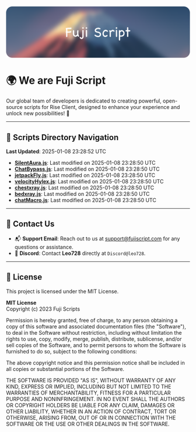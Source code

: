 ![Banner](.github/b.webp)

# 🌍 **We are Fuji Script**

Our global team of developers is dedicated to creating powerful, open-source scripts for Rise Client, designed to enhance your experience and unlock new possibilities! 🌟

---
<!-- SCRIPTS_NAVIGATION_START -->
## 📂 **Scripts Directory Navigation**

**Last Updated**: 2025-01-08 23:28:52 UTC

- **[SilentAura.js](scripts/SilentAura.js)**: Last modified on 2025-01-08 23:28:50 UTC
- **[ChatBypass.js](scripts/ChatBypass.js)**: Last modified on 2025-01-08 23:28:50 UTC
- **[jetpackFly.js](scripts/jetpackFly.js)**: Last modified on 2025-01-08 23:28:50 UTC
- **[velocityHylex.js](scripts/velocityHylex.js)**: Last modified on 2025-01-08 23:28:50 UTC
- **[chestxray.js](scripts/chestxray.js)**: Last modified on 2025-01-08 23:28:50 UTC
- **[bedxray.js](scripts/bedxray.js)**: Last modified on 2025-01-08 23:28:50 UTC
- **[chatMacro.js](scripts/chatMacro.js)**: Last modified on 2025-01-08 23:28:50 UTC

<!-- SCRIPTS_NAVIGATION_END -->

---

## 💬 **Contact Us**  
- 📬 **Support Email**: Reach out to us at [support@fujiscript.com](mailto:support@fujiscript.com) for any questions or assistance.  
- 💬 **Discord**: Contact **Leo728** directly at `Discord@leo728`.

---

## 📜 **License**

This project is licensed under the MIT License.  

**MIT License**  
Copyright (c) 2023 Fuji Scripts  

Permission is hereby granted, free of charge, to any person obtaining a copy of this software and associated documentation files (the "Software"), to deal in the Software without restriction, including without limitation the rights to use, copy, modify, merge, publish, distribute, sublicense, and/or sell copies of the Software, and to permit persons to whom the Software is furnished to do so, subject to the following conditions:  

The above copyright notice and this permission notice shall be included in all copies or substantial portions of the Software.  

THE SOFTWARE IS PROVIDED "AS IS", WITHOUT WARRANTY OF ANY KIND, EXPRESS OR IMPLIED, INCLUDING BUT NOT LIMITED TO THE WARRANTIES OF MERCHANTABILITY, FITNESS FOR A PARTICULAR PURPOSE AND NONINFRINGEMENT. IN NO EVENT SHALL THE AUTHORS OR COPYRIGHT HOLDERS BE LIABLE FOR ANY CLAIM, DAMAGES OR OTHER LIABILITY, WHETHER IN AN ACTION OF CONTRACT, TORT OR OTHERWISE, ARISING FROM, OUT OF OR IN CONNECTION WITH THE SOFTWARE OR THE USE OR OTHER DEALINGS IN THE SOFTWARE.  
